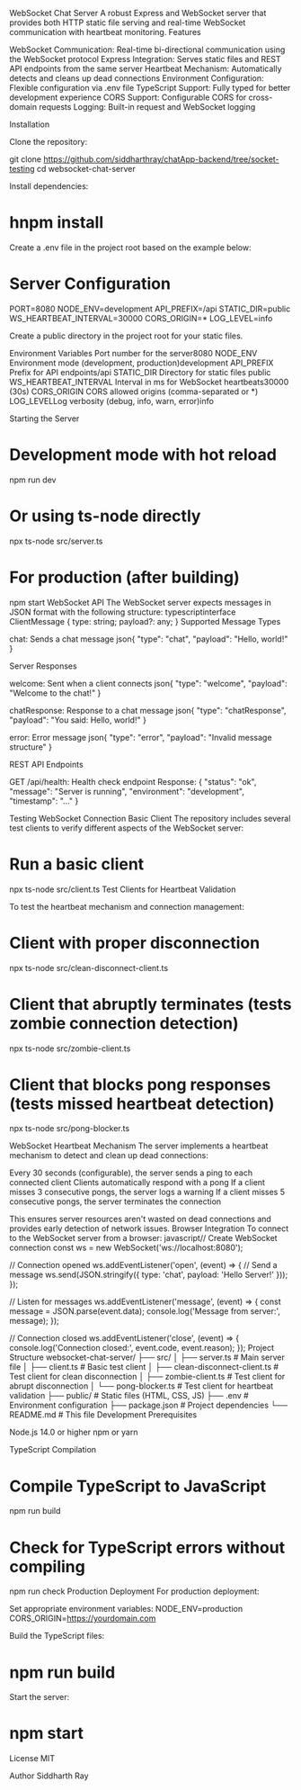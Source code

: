 WebSocket Chat Server
A robust Express and WebSocket server that provides both HTTP static file serving and real-time WebSocket communication with heartbeat monitoring.
Features

WebSocket Communication: Real-time bi-directional communication using the WebSocket protocol
Express Integration: Serves static files and REST API endpoints from the same server
Heartbeat Mechanism: Automatically detects and cleans up dead connections
Environment Configuration: Flexible configuration via .env file
TypeScript Support: Fully typed for better development experience
CORS Support: Configurable CORS for cross-domain requests
Logging: Built-in request and WebSocket logging

Installation

Clone the repository:

git clone https://github.com/siddharthray/chatApp-backend/tree/socket-testing
cd websocket-chat-server

Install dependencies:

# hnpm install

Create a .env file in the project root based on the example below:

# Server Configuration

PORT=8080
NODE_ENV=development
API_PREFIX=/api
STATIC_DIR=public
WS_HEARTBEAT_INTERVAL=30000
CORS_ORIGIN=\*
LOG_LEVEL=info

Create a public directory in the project root for your static files.

Environment Variables
Port number for the server8080
NODE_ENV Environment mode (development, production)development
API_PREFIX Prefix for API endpoints/api
STATIC_DIR Directory for static files public
WS_HEARTBEAT_INTERVAL Interval in ms for WebSocket heartbeats30000 (30s)
CORS_ORIGIN CORS allowed origins (comma-separated or \*)
LOG_LEVELLog verbosity (debug, info, warn, error)info

Starting the Server

# Development mode with hot reload

npm run dev

# Or using ts-node directly

npx ts-node src/server.ts

# For production (after building)

npm start
WebSocket API
The WebSocket server expects messages in JSON format with the following structure:
typescriptinterface ClientMessage {
type: string;
payload?: any;
}
Supported Message Types

chat: Sends a chat message
json{ "type": "chat", "payload": "Hello, world!" }

Server Responses

welcome: Sent when a client connects
json{ "type": "welcome", "payload": "Welcome to the chat!" }

chatResponse: Response to a chat message
json{ "type": "chatResponse", "payload": "You said: Hello, world!" }

error: Error message
json{ "type": "error", "payload": "Invalid message structure" }

REST API Endpoints

GET /api/health: Health check endpoint
Response: { "status": "ok", "message": "Server is running", "environment": "development", "timestamp": "..." }

Testing WebSocket Connection
Basic Client
The repository includes several test clients to verify different aspects of the WebSocket server:

# Run a basic client

npx ts-node src/client.ts
Test Clients for Heartbeat Validation

To test the heartbeat mechanism and connection management:

# Client with proper disconnection

npx ts-node src/clean-disconnect-client.ts

# Client that abruptly terminates (tests zombie connection detection)

npx ts-node src/zombie-client.ts

# Client that blocks pong responses (tests missed heartbeat detection)

npx ts-node src/pong-blocker.ts

WebSocket Heartbeat Mechanism
The server implements a heartbeat mechanism to detect and clean up dead connections:

Every 30 seconds (configurable), the server sends a ping to each connected client
Clients automatically respond with a pong
If a client misses 3 consecutive pongs, the server logs a warning
If a client misses 5 consecutive pongs, the server terminates the connection

This ensures server resources aren't wasted on dead connections and provides early detection of network issues.
Browser Integration
To connect to the WebSocket server from a browser:
javascript// Create WebSocket connection
const ws = new WebSocket('ws://localhost:8080');

// Connection opened
ws.addEventListener('open', (event) => {
// Send a message
ws.send(JSON.stringify({ type: 'chat', payload: 'Hello Server!' }));
});

// Listen for messages
ws.addEventListener('message', (event) => {
const message = JSON.parse(event.data);
console.log('Message from server:', message);
});

// Connection closed
ws.addEventListener('close', (event) => {
console.log('Connection closed:', event.code, event.reason);
});
Project Structure
websocket-chat-server/
├── src/
│ ├── server.ts # Main server file
│ ├── client.ts # Basic test client
│ ├── clean-disconnect-client.ts # Test client for clean disconnection
│ ├── zombie-client.ts # Test client for abrupt disconnection
│ └── pong-blocker.ts # Test client for heartbeat validation
├── public/ # Static files (HTML, CSS, JS)
├── .env # Environment configuration
├── package.json # Project dependencies
└── README.md # This file
Development
Prerequisites

Node.js 14.0 or higher
npm or yarn

TypeScript Compilation

# Compile TypeScript to JavaScript

npm run build

# Check for TypeScript errors without compiling

npm run check
Production Deployment
For production deployment:

Set appropriate environment variables:
NODE_ENV=production
CORS_ORIGIN=https://yourdomain.com

Build the TypeScript files:

# npm run build

Start the server:

# npm start

License
MIT

Author
Siddharth Ray
